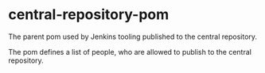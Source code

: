 # central-repository-pom

The parent pom used by Jenkins tooling published to the central repository.

The pom defines a list of people, who are allowed to publish to the central repository.
